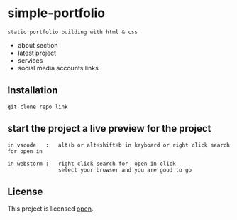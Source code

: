  # simple-portfolio
    static portfolio building with html & css
-  about section
-  latest project
-  services
-  social media accounts links

 ## Installation
 ```
 git clone repo link 
 
 ```
 ## start the project a live preview for the project 
 
 ```
 in vscode   :   alt+b or alt+shift+b in keyboard or right click search for open in 
 
 in webstorm :   right click search for  open in click 
                 select your browser and you are good to go 
 
 ```
 ## License

This project is licensed [open](LICENSE).

